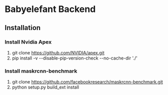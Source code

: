 # Babyelefant Backend

## Installation

### Install Nvidia Apex

1. git clone https://github.com/NVIDIA/apex.git
2. pip install -v --disable-pip-version-check --no-cache-dir './'

### Install maskrcnn-benchmark

1. git clone https://github.com/facebookresearch/maskrcnn-benchmark.git
2. python setup.py build_ext install
